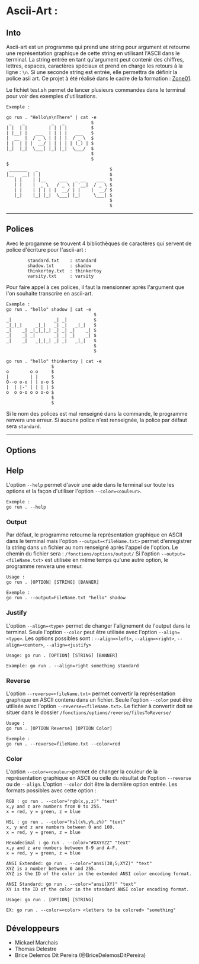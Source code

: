 # Ascii-Art : 

## Into

Ascii-art est un programme qui prend une string pour argument et retourne une représentation graphique de cette string en utilisant l'ASCII dans le terminal.
La string entrée en tant qu'argument peut contenir des chiffres, lettres, espaces, caractères spéciaux et prend en charge les retours à la ligne : ``\n``.
Si une seconde string est entrée, elle permettra de définir la police asii art.
Ce projet à été réalisé dans le cadre de la formation : [Zone01](https://zone01rouennormandie.org/).

Le fichiet test.sh permet de lancer plusieurs commandes dans le terminal pour voir des exemples d'utilisations.

```
Exemple : 

go run . "Hello\n\nThere" | cat -e
 _    _          _   _          $
| |  | |        | | | |         $
| |__| |   ___  | | | |   ___   $
|  __  |  / _ \ | | | |  / _ \  $
| |  | | |  __/ | | | | | (_) | $
|_|  |_|  \___| |_| |_|  \___/  $
                                $
                                $
$
 _______   _                           $
|__   __| | |                          $
   | |    | |__     ___   _ __    ___  $
   | |    |  _ \   / _ \ | '__|  / _ \ $
   | |    | | | | |  __/ | |    |  __/ $
   |_|    |_| |_|  \___| |_|     \___| $
                                       $
                                       $
```
****************************************************************************************************************************

## Polices

Avec le progamme se trouvent 4 bibliothèques de caractères qui servent de police d'écriture pour l'ascii-art : 

```
        standard.txt    : standard
        shadow.txt      : shadow
        thinkertoy.txt  : thinkertoy
        varsity.txt     : varsity
```
Pour faire appel à ces polices, il faut la mensionner après l'argument que l'on souhaite transcrire en ascii-art.

```
Exemple : 
go run . "hello" shadow | cat -e
                                 $
_|                _| _|          $
_|_|_|     _|_|   _| _|   _|_|   $
_|    _| _|_|_|_| _| _| _|    _| $
_|    _| _|       _| _| _|    _| $
_|    _|   _|_|_| _| _|   _|_|   $
                                 $
                                 $

go run . "hello" thinkertoy | cat -e
                 $
o        o o     $
|        | |     $
O--o o-o | | o-o $
|  | |-' | | | | $
o  o o-o o o o-o $
                 $
                 $
```

Si le nom des polices est mal renseigné dans la commande, le programme renvera une erreur.
Si aucune police n'est renseignée, la police par défaut sera `standard`.

****************************************************************************************************************************
## Options

## Help

L'option `--help` permet d'avoir une aide dans le terminal sur toute les options et la façon d'utiliser l'option `--color=<couleur>`.

```
Exemple :
go run . --help
```


### Output

Par défaut, le programme retourne la représentation graphique en ASCII dans le terminal mais l'option `--output=<fileName.txt>` permet d'enregistrer la string dans un fichier au nom renseigné après l'appel de l'option.
Le chemin du fichier sera : `/fonctions/options/output/`
Si l'option `--output=<fileName.txt>` est utilisée en même temps qu'une autre option, le programme renvera une erreur.

```
Usage : 
go run . [OPTION] [STRING] [BANNER]

Exemple :
go run . --output=FileName.txt "hello" shadow
```


### Justify

L'option `--align=<type>` permet de changer l'alignement de l'output dans le terminal.
Seule l'option `--color` peut être utilisée avec l'option `--align=<type>`.
Les options possibles sont : `--align=<left>`, `--align=<right>`, `--align=<center>`, `--align=<justify>`

```
Usage: go run . [OPTION] [STRING] [BANNER]

Example: go run . --align=right something standard
```


### Reverse

L'option `--reverse=<fileName.txt>` permet convertir la représentation graphique en ASCII contenu dans un fichier.
Seule l'option `--color` peut être utilisée avec l'option `--reverse=<fileName.txt>`.
Le fichier à convertir doit se situer dans le dossier `/fonctions/options/reverse/filesToReverse/`

```
Usage : 
go run . [OPTION Reverse] [OPTION Color]

Exemple :
go run . --reverse=fileName.txt --color=red
```


### Color

L'option `--color=<couleur>`permet de changer la couleur de la représentation graphique en ASCII ou celle du résultat de l'option `--reverse` ou de `--align`. L'option `--color` doit être la dernière option entrée.
Les formats possibles avec cette option : 

```
RGB : go run . --color="rgb(x,y,z)" "text"
x,y and z are numbers from 0 to 255.
x = red, y = green, z = blue

HSL : go run . --color="hsl(x%,y%,z%)" "text"
x, y and z are numbers between 0 and 100.
x = red, y = green, z = blue

Hexadecimal : go run . --color="#XXYYZZ" "text"
x,y and z are numbers between 0-9 and A-F.
x = red, y = green, z = blue

ANSI Extended: go run . --color="ansi(38;5;XYZ)" "text"
XYZ is a number between 0 and 255.
XYZ is the ID of the color in the extended ANSI color encoding format.

ANSI Standard: go run . --color="ansi(XY)" "text"
XY is the ID of the color in the standard ANSI color encoding format.
```


```
Usage: go run . [OPTION] [STRING]

EX: go run . --color=<color> <letters to be colored> "something"
```


## Développeurs

- Mickael Marchais
- Thomas Delestre
- Brice Delemos Dit Pereira (@BriceDelemosDitPereira)
